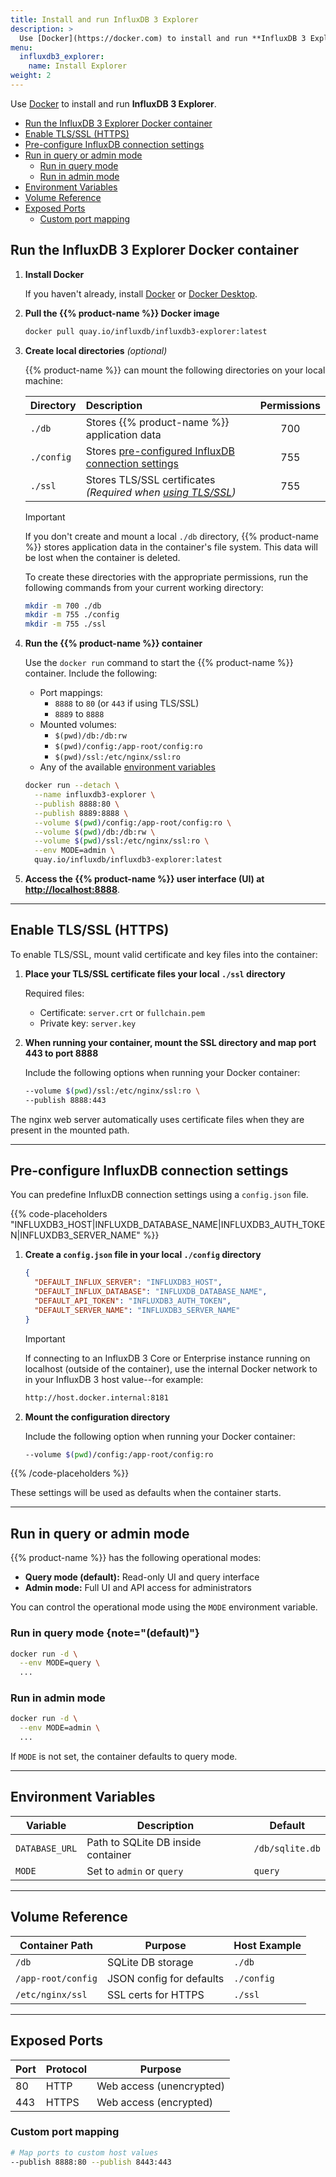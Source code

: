 ```yaml
---
title: Install and run InfluxDB 3 Explorer
description: >
  Use [Docker](https://docker.com) to install and run **InfluxDB 3 Explorer**.
menu:
  influxdb3_explorer:
    name: Install Explorer
weight: 2
---
```


Use [Docker](https://docker.com) to install and run **InfluxDB 3 Explorer**.

<!-- BEGIN TOC -->
- [Run the InfluxDB 3 Explorer Docker container](#run-the-influxdb-3-explorer-docker-container)
- [Enable TLS/SSL (HTTPS)](#enable-tlsssl-https)
- [Pre-configure InfluxDB connection settings](#pre-configure-influxdb-connection-settings)
- [Run in query or admin mode](#run-in-query-or-admin-mode)
  - [Run in query mode](#run-in-query-mode)
  - [Run in admin mode](#run-in-admin-mode)
- [Environment Variables](#environment-variables)
- [Volume Reference](#volume-reference)
- [Exposed Ports](#exposed-ports)
  - [Custom port mapping](#custom-port-mapping)
<!-- END TOC -->

## Run the InfluxDB 3 Explorer Docker container

1.  **Install Docker**

    If you haven't already, install [Docker](https://docs.docker.com/engine/) or
    [Docker Desktop](https://docs.docker.com/desktop/).

2.  **Pull the {{% product-name %}} Docker image**

    ```bash
    docker pull quay.io/influxdb/influxdb3-explorer:latest
    ```

3.  **Create local directories** _(optional)_

    {{% product-name %}} can mount the following directories on your local
    machine:

    | Directory  | Description                                                                                       | Permissions |
    | :--------- | :------------------------------------------------------------------------------------------------ | :---------: |
    | `./db`     | Stores {{% product-name %}} application data                                                      |     700     |
    | `./config` | Stores [pre-configured InfluxDB connection settings](#pre-configure-influxdb-connection-settings) |     755     |
    | `./ssl`    | Stores TLS/SSL certificates _(Required when [using TLS/SSL](#enable-tlsssl-https))_               |     755     |

    > [!Important]
    > If you don't create and mount a local `./db` directory, {{% product-name %}}
    > stores application data in the container's file system.
    > This data will be lost when the container is deleted.

    To create these directories with the appropriate permissions, run the
    following commands from your current working directory:

    ```bash
    mkdir -m 700 ./db
    mkdir -m 755 ./config
    mkdir -m 755 ./ssl
    ```

4.  **Run the {{% product-name %}} container**

    Use the `docker run` command to start the {{% product-name %}} container.
    Include the following:

    - Port mappings:
      - `8888` to `80` (or `443` if using TLS/SSL)
      - `8889` to `8888`
    - Mounted volumes:
      - `$(pwd)/db:/db:rw`
      - `$(pwd)/config:/app-root/config:ro`
      - `$(pwd)/ssl:/etc/nginx/ssl:ro`
    - Any of the available [environment variables](#environment-variables) 

    ```bash
    docker run --detach \
      --name influxdb3-explorer \
      --publish 8888:80 \
      --publish 8889:8888 \
      --volume $(pwd)/config:/app-root/config:ro \
      --volume $(pwd)/db:/db:rw \
      --volume $(pwd)/ssl:/etc/nginx/ssl:ro \
      --env MODE=admin \
      quay.io/influxdb/influxdb3-explorer:latest
    ```

5.  **Access the {{% product-name %}} user interface (UI) at <http://localhost:8888>**.

---

## Enable TLS/SSL (HTTPS)

To enable TLS/SSL, mount valid certificate and key files into the container:

1.  **Place your TLS/SSL certificate files your local `./ssl` directory**

    Required files:

    - Certificate: `server.crt` or `fullchain.pem`
    - Private key: `server.key`

2.  **When running your container, mount the SSL directory and map port 443 to port 8888**
   
    Include the following options when running your Docker container:

    ```sh
    --volume $(pwd)/ssl:/etc/nginx/ssl:ro \
    --publish 8888:443
    ```

The nginx web server automatically uses certificate files when they are present
in the mounted path.

---

## Pre-configure InfluxDB connection settings

You can predefine InfluxDB connection settings using a `config.json` file.

{{% code-placeholders "INFLUXDB3_HOST|INFLUXDB_DATABASE_NAME|INFLUXDB3_AUTH_TOKEN|INFLUXDB3_SERVER_NAME" %}}

1.  **Create a `config.json` file in your local `./config` directory**

    ```json
    {
      "DEFAULT_INFLUX_SERVER": "INFLUXDB3_HOST",
      "DEFAULT_INFLUX_DATABASE": "INFLUXDB_DATABASE_NAME",
      "DEFAULT_API_TOKEN": "INFLUXDB3_AUTH_TOKEN",
      "DEFAULT_SERVER_NAME": "INFLUXDB3_SERVER_NAME"
    }
    ```

    > [!Important]
    > If connecting to an InfluxDB 3 Core or Enterprise instance running on
    > localhost (outside of the container), use the internal Docker network to
    > in your InfluxDB 3 host value--for example:
    >
    > ```txt
    > http://host.docker.internal:8181
    > ```

2.  **Mount the configuration directory**

    Include the following option when running your Docker container:

    ```sh
    --volume $(pwd)/config:/app-root/config:ro
    ```

{{% /code-placeholders %}}

These settings will be used as defaults when the container starts.

---

## Run in query or admin mode

{{% product-name %}} has the following operational modes:

- **Query mode (default):** Read-only UI and query interface
- **Admin mode:** Full UI and API access for administrators

You can control the operational mode using the `MODE` environment variable.

### Run in query mode {note="(default)"}

```sh
docker run -d \
  --env MODE=query \
  ...
```

### Run in admin mode

```sh
docker run -d \
  --env MODE=admin \
  ...
```

If `MODE` is not set, the container defaults to query mode.

---

## Environment Variables

| Variable       | Description                                      | Default              |
|----------------|--------------------------------------------------|----------------------|
| `DATABASE_URL` | Path to SQLite DB inside container               | `/db/sqlite.db`      |
| `MODE`         | Set to `admin` or `query`                        | `query`              |

---

## Volume Reference

| Container Path       | Purpose                      | Host Example               |
|----------------------|------------------------------|----------------------------|
| `/db`                | SQLite DB storage            | `./db`                     |
| `/app-root/config`   | JSON config for defaults     | `./config`                 |
| `/etc/nginx/ssl`     | SSL certs for HTTPS          | `./ssl`                    |

---

## Exposed Ports

| Port | Protocol | Purpose                 |
|------|----------|-------------------------|
| 80   | HTTP     | Web access (unencrypted) |
| 443  | HTTPS    | Web access (encrypted)   |

### Custom port mapping

```sh
# Map ports to custom host values
--publish 8888:80 --publish 8443:443
```
